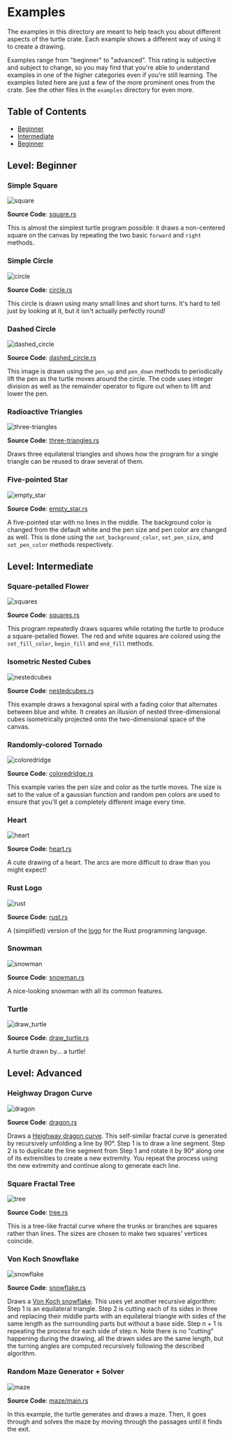 # Examples

The examples in this directory are meant to help teach you about different
aspects of the turtle crate. Each example shows a different way of using it
to create a drawing. 

Examples range from "beginner" to "advanced". This rating is subjective and
subject to change, so you may find that you're able to understand examples
in one of the higher categories even if you're still learning. The examples
listed here are just a few of the more prominent ones from the crate. See
the other files in the `examples` directory for even more.

## Table of Contents

<!-- TODO: Make a more detailed table of contents that lists all the examples -->

* [Beginner](#level-beginner)
* [Intermediate](#level-intermediate)
* [Beginner](#level-beginner)

## Level: Beginner

### Simple Square

![square](../docs/assets/images/examples/square.gif)

**Source Code**: [square.rs](square.rs)

This is almost the simplest turtle program possible: it draws a non-centered
square on the canvas by repeating the two basic `forward` and `right` methods.

### Simple Circle

![circle](../docs/assets/images/examples/circle.gif)

**Source Code**: [circle.rs](circle.rs)

This circle is drawn using many small lines and short turns. It's hard to tell
just by looking at it, but it isn't actually perfectly round!

### Dashed Circle

![dashed_circle](../docs/assets/images/examples/dashed_circle.gif)

**Source Code**: [dashed_circle.rs](dashed_circle.rs)

This image is drawn using the `pen_up` and `pen_down` methods to periodically
lift the pen as the turtle moves around the circle. The code uses integer
division as well as the remainder operator to figure out when to lift and
lower the pen.

### Radioactive Triangles

![three-triangles](../docs/assets/images/examples/three-triangles.gif)

**Source Code**: [three-triangles.rs](three-triangles.rs)

Draws three equilateral triangles and shows how the program for a single triangle
can be reused to draw several of them.

### Five-pointed Star

![empty_star](../docs/assets/images/examples/empty_star.gif)

**Source Code**: [empty_star.rs](empty_star.rs)

A five-pointed star with no lines in the middle. The background color is changed
from the default white and the pen size and pen color are changed as well. This
is done using the `set_background_color`, `set_pen_size`, and `set_pen_color`
methods respectively.

## Level: Intermediate

### Square-petalled Flower

![squares](../docs/assets/images/examples/squares.gif)

**Source Code**: [squares.rs](squares.rs)

This program repeatedly draws squares while rotating the turtle to produce a
square-petalled flower. The red and white squares are colored using the
`set_fill_color`, `begin_fill` and `end_fill` methods.

### Isometric Nested Cubes

![nestedcubes](../docs/assets/images/examples/nestedcubes.gif)

**Source Code**: [nestedcubes.rs](nestedcubes.rs)

This example draws a hexagonal spiral with a fading color that alternates
between blue and white. It creates an illusion of nested three-dimensional
cubes isometrically projected onto the two-dimensional space of the canvas.

### Randomly-colored Tornado

![coloredridge](../docs/assets/images/examples/coloredridge.gif)

**Source Code**: [coloredridge.rs](coloredridge.rs)

This example varies the pen size and color as the turtle moves. The size is
set to the value of a gaussian function and random pen colors are used to
ensure that you'll get a completely different image every time.

### Heart

![heart](../docs/assets/images/examples/heart.gif)

**Source Code**: [heart.rs](heart.rs)

A cute drawing of a heart. The arcs are more difficult to draw than you
might expect!

### Rust Logo

![rust](../docs/assets/images/examples/rust.gif)

**Source Code**: [rust.rs](rust.rs)

A (simplified) version of the [logo][rust-logo] for the Rust
programming language.

[rust-logo]: https://github.com/rust-lang/rust-artwork/blob/master/logo/rust-logo-blk.svg

### Snowman

![snowman](../docs/assets/images/examples/snowman.gif)

**Source Code**: [snowman.rs](snowman.rs)

A nice-looking snowman with all its common features.

### Turtle

![draw_turtle](../docs/assets/images/examples/draw_turtle.gif)

**Source Code**: [draw_turtle.rs](draw_turtle.rs)

A turtle drawn by... a turtle!

## Level: Advanced

### Heighway Dragon Curve

![dragon](../docs/assets/images/examples/dragon.gif)

**Source Code**: [dragon.rs](dragon.rs)

Draws a [Heighway dragon curve](https://en.wikipedia.org/wiki/Dragon_curve).
This self-similar fractal curve is generated by recursively unfolding a line by
90°. Step 1 is to draw a line segment. Step 2 is to duplicate the line segment
from Step 1 and rotate it by 90° along one of its extremities to create a new
extremity. You repeat the process using the new extremity and continue along to
generate each line.

### Square Fractal Tree

![tree](../docs/assets/images/examples/tree.gif)

**Source Code**: [tree.rs](tree.rs)

This is a tree-like fractal curve where the trunks or branches are squares
rather than lines. The sizes are chosen to make two squares' vertices coincide.

### Von Koch Snowflake

![snowflake](../docs/assets/images/examples/snowflake.gif)

**Source Code**: [snowflake.rs](snowflake.rs)

Draws a [Von Koch snowflake](https://en.wikipedia.org/wiki/Koch_snowflake).
This uses yet another recursive algorithm: Step 1 is an equilateral triangle.
Step 2 is cutting each of its sides in three and replacing their middle parts
with an equilateral triangle with sides of the same length as the surrounding
parts but without a base side. Step n + 1 is repeating the process for each
side of step n. Note there is no "cutting" happening during the drawing, all
the drawn sides are the same length, but the turning angles are computed
recursively following the described algorithm.

### Random Maze Generator + Solver

![maze](../docs/assets/images/examples/maze.gif)

**Source Code**: [maze/main.rs](maze/main.rs)

In this example, the turtle generates and draws a maze. Then, it goes through
and solves the maze by moving through the passages until it finds the exit.
